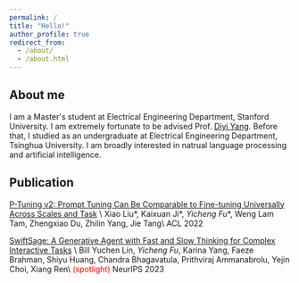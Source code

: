 ```yaml
---
permalink: /
title: "Hello!"
author_profile: true
redirect_from: 
  - /about/
  - /about.html
---
```


About me
------
I am a Master's student at Electrical Engineering Department, Stanford University.
I am extremely fortunate to be advised Prof. [Diyi Yang](https://cs.stanford.edu/~diyiy/). 
Before that, I studied as an undergraduate at Electrical Engineering Department, Tsinghua University. 
I am broadly interested in natrual language processing and artificial intelligence.

Publication
------
[P-Tuning v2: Prompt Tuning Can Be Comparable to Fine-tuning Universally Across Scales and Task](https://arxiv.org/pdf/2110.07602) \\
Xiao Liu\*, Kaixuan Ji\*, *Yicheng Fu*\*, Weng Lam Tam, Zhengxiao Du, Zhilin Yang, Jie Tang\\
ACL 2022

[SwiftSage: A Generative Agent with Fast and Slow Thinking for Complex Interactive Tasks](https://arxiv.org/pdf/2305.17390) \\
Bill Yuchen Lin, *Yicheng Fu*, Karina Yang, Faeze Brahman, Shiyu Huang, Chandra Bhagavatula, Prithviraj Ammanabrolu, Yejin Choi, Xiang Ren\\
<span style="color:red">(spotlight)</span> NeurIPS 2023